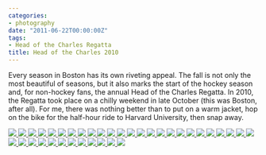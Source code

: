 ```yaml
---
categories:
- photography
date: "2011-06-22T00:00:00Z"
tags:
- Head of the Charles Regatta
title: Head of the Charles 2010
---
```

Every season in Boston has its own riveting appeal.  The fall is not only the most beautiful of seasons, but it also marks the start of the hockey season and, for non-hockey fans, the annual Head of the Charles Regatta.  In 2010, the Regatta took place on a chilly weekend in late October (this was Boston, after all).  For me, there was nothing better than to put on a warm jacket, hop on the bike for the half-hour ride to Harvard University, then snap away.

<!-- Darkbox -->
<div class="darkbox">
<a href="http://yentran.isamonkey.org/gallery/head-of-the-charles-2010/dsc_4636.jpg" data-darkbox="head-of-the-charles-2010">
  <img src="http://yentran.isamonkey.org/gallery/head-of-the-charles-2010/thumbs/dsc_4636.jpg" />
</a>
<a href="http://yentran.isamonkey.org/gallery/head-of-the-charles-2010/dsc_4639.jpg" data-darkbox="head-of-the-charles-2010">
  <img src="http://yentran.isamonkey.org/gallery/head-of-the-charles-2010/thumbs/dsc_4639.jpg" />
</a>
<a href="http://yentran.isamonkey.org/gallery/head-of-the-charles-2010/dsc_4641.jpg" data-darkbox="head-of-the-charles-2010">
  <img src="http://yentran.isamonkey.org/gallery/head-of-the-charles-2010/thumbs/dsc_4641.jpg" />
</a>
<a href="http://yentran.isamonkey.org/gallery/head-of-the-charles-2010/dsc_4646.jpg" data-darkbox="head-of-the-charles-2010">
  <img src="http://yentran.isamonkey.org/gallery/head-of-the-charles-2010/thumbs/dsc_4646.jpg" />
</a>
<a href="http://yentran.isamonkey.org/gallery/head-of-the-charles-2010/dsc_4649.jpg" data-darkbox="head-of-the-charles-2010">
  <img src="http://yentran.isamonkey.org/gallery/head-of-the-charles-2010/thumbs/dsc_4649.jpg" />
</a>
<a href="http://yentran.isamonkey.org/gallery/head-of-the-charles-2010/dsc_4658.jpg" data-darkbox="head-of-the-charles-2010">
  <img src="http://yentran.isamonkey.org/gallery/head-of-the-charles-2010/thumbs/dsc_4658.jpg" />
</a>
<a href="http://yentran.isamonkey.org/gallery/head-of-the-charles-2010/dsc_4679.jpg" data-darkbox="head-of-the-charles-2010">
  <img src="http://yentran.isamonkey.org/gallery/head-of-the-charles-2010/thumbs/dsc_4679.jpg" />
</a>
<a href="http://yentran.isamonkey.org/gallery/head-of-the-charles-2010/dsc_4687.jpg" data-darkbox="head-of-the-charles-2010">
  <img src="http://yentran.isamonkey.org/gallery/head-of-the-charles-2010/thumbs/dsc_4687.jpg" />
</a>
<a href="http://yentran.isamonkey.org/gallery/head-of-the-charles-2010/dsc_4717.jpg" data-darkbox="head-of-the-charles-2010">
  <img src="http://yentran.isamonkey.org/gallery/head-of-the-charles-2010/thumbs/dsc_4717.jpg" />
</a>
<a href="http://yentran.isamonkey.org/gallery/head-of-the-charles-2010/dsc_4738.jpg" data-darkbox="head-of-the-charles-2010">
  <img src="http://yentran.isamonkey.org/gallery/head-of-the-charles-2010/thumbs/dsc_4738.jpg" />
</a>
<a href="http://yentran.isamonkey.org/gallery/head-of-the-charles-2010/dsc_4750.jpg" data-darkbox="head-of-the-charles-2010">
  <img src="http://yentran.isamonkey.org/gallery/head-of-the-charles-2010/thumbs/dsc_4750.jpg" />
</a>
<a href="http://yentran.isamonkey.org/gallery/head-of-the-charles-2010/dsc_4795.jpg" data-darkbox="head-of-the-charles-2010">
  <img src="http://yentran.isamonkey.org/gallery/head-of-the-charles-2010/thumbs/dsc_4795.jpg" />
</a>
<a href="http://yentran.isamonkey.org/gallery/head-of-the-charles-2010/dsc_4801.jpg" data-darkbox="head-of-the-charles-2010">
  <img src="http://yentran.isamonkey.org/gallery/head-of-the-charles-2010/thumbs/dsc_4801.jpg" />
</a>
<a href="http://yentran.isamonkey.org/gallery/head-of-the-charles-2010/dsc_4804.jpg" data-darkbox="head-of-the-charles-2010">
  <img src="http://yentran.isamonkey.org/gallery/head-of-the-charles-2010/thumbs/dsc_4804.jpg" />
</a>
<a href="http://yentran.isamonkey.org/gallery/head-of-the-charles-2010/dsc_4816.jpg" data-darkbox="head-of-the-charles-2010">
  <img src="http://yentran.isamonkey.org/gallery/head-of-the-charles-2010/thumbs/dsc_4816.jpg" />
</a>
<a href="http://yentran.isamonkey.org/gallery/head-of-the-charles-2010/dsc_4817.jpg" data-darkbox="head-of-the-charles-2010">
  <img src="http://yentran.isamonkey.org/gallery/head-of-the-charles-2010/thumbs/dsc_4817.jpg" />
</a>
<a href="http://yentran.isamonkey.org/gallery/head-of-the-charles-2010/dsc_4826.jpg" data-darkbox="head-of-the-charles-2010">
  <img src="http://yentran.isamonkey.org/gallery/head-of-the-charles-2010/thumbs/dsc_4826.jpg" />
</a>
<a href="http://yentran.isamonkey.org/gallery/head-of-the-charles-2010/dsc_4836.jpg" data-darkbox="head-of-the-charles-2010">
  <img src="http://yentran.isamonkey.org/gallery/head-of-the-charles-2010/thumbs/dsc_4836.jpg" />
</a>
<a href="http://yentran.isamonkey.org/gallery/head-of-the-charles-2010/dsc_4840.jpg" data-darkbox="head-of-the-charles-2010">
  <img src="http://yentran.isamonkey.org/gallery/head-of-the-charles-2010/thumbs/dsc_4840.jpg" />
</a>
<a href="http://yentran.isamonkey.org/gallery/head-of-the-charles-2010/dsc_4843.jpg" data-darkbox="head-of-the-charles-2010">
  <img src="http://yentran.isamonkey.org/gallery/head-of-the-charles-2010/thumbs/dsc_4843.jpg" />
</a>
<a href="http://yentran.isamonkey.org/gallery/head-of-the-charles-2010/dsc_4849.jpg" data-darkbox="head-of-the-charles-2010">
  <img src="http://yentran.isamonkey.org/gallery/head-of-the-charles-2010/thumbs/dsc_4849.jpg" />
</a>
<a href="http://yentran.isamonkey.org/gallery/head-of-the-charles-2010/dsc_4852.jpg" data-darkbox="head-of-the-charles-2010">
  <img src="http://yentran.isamonkey.org/gallery/head-of-the-charles-2010/thumbs/dsc_4852.jpg" />
</a>
<a href="http://yentran.isamonkey.org/gallery/head-of-the-charles-2010/dsc_4858.jpg" data-darkbox="head-of-the-charles-2010">
  <img src="http://yentran.isamonkey.org/gallery/head-of-the-charles-2010/thumbs/dsc_4858.jpg" />
</a>
<a href="http://yentran.isamonkey.org/gallery/head-of-the-charles-2010/dsc_4860.jpg" data-darkbox="head-of-the-charles-2010">
  <img src="http://yentran.isamonkey.org/gallery/head-of-the-charles-2010/thumbs/dsc_4860.jpg" />
</a>
<a href="http://yentran.isamonkey.org/gallery/head-of-the-charles-2010/dsc_4865.jpg" data-darkbox="head-of-the-charles-2010">
  <img src="http://yentran.isamonkey.org/gallery/head-of-the-charles-2010/thumbs/dsc_4865.jpg" />
</a>
<a href="http://yentran.isamonkey.org/gallery/head-of-the-charles-2010/dsc_4866.jpg" data-darkbox="head-of-the-charles-2010">
  <img src="http://yentran.isamonkey.org/gallery/head-of-the-charles-2010/thumbs/dsc_4866.jpg" />
</a>
<a href="http://yentran.isamonkey.org/gallery/head-of-the-charles-2010/dsc_4889.jpg" data-darkbox="head-of-the-charles-2010">
  <img src="http://yentran.isamonkey.org/gallery/head-of-the-charles-2010/thumbs/dsc_4889.jpg" />
</a>
<a href="http://yentran.isamonkey.org/gallery/head-of-the-charles-2010/dsc_4901.jpg" data-darkbox="head-of-the-charles-2010">
  <img src="http://yentran.isamonkey.org/gallery/head-of-the-charles-2010/thumbs/dsc_4901.jpg" />
</a>
<a href="http://yentran.isamonkey.org/gallery/head-of-the-charles-2010/dsc_4917.jpg" data-darkbox="head-of-the-charles-2010">
  <img src="http://yentran.isamonkey.org/gallery/head-of-the-charles-2010/thumbs/dsc_4917.jpg" />
</a>
<a href="http://yentran.isamonkey.org/gallery/head-of-the-charles-2010/dsc_4924.jpg" data-darkbox="head-of-the-charles-2010">
  <img src="http://yentran.isamonkey.org/gallery/head-of-the-charles-2010/thumbs/dsc_4924.jpg" />
</a>
<a href="http://yentran.isamonkey.org/gallery/head-of-the-charles-2010/dsc_4951.jpg" data-darkbox="head-of-the-charles-2010">
  <img src="http://yentran.isamonkey.org/gallery/head-of-the-charles-2010/thumbs/dsc_4951.jpg" />
</a>
<a href="http://yentran.isamonkey.org/gallery/head-of-the-charles-2010/dsc_4954.jpg" data-darkbox="head-of-the-charles-2010">
  <img src="http://yentran.isamonkey.org/gallery/head-of-the-charles-2010/thumbs/dsc_4954.jpg" />
</a>
<a href="http://yentran.isamonkey.org/gallery/head-of-the-charles-2010/dsc_4973.jpg" data-darkbox="head-of-the-charles-2010">
  <img src="http://yentran.isamonkey.org/gallery/head-of-the-charles-2010/thumbs/dsc_4973.jpg" />
</a>
<a href="http://yentran.isamonkey.org/gallery/head-of-the-charles-2010/dsc_4991.jpg" data-darkbox="head-of-the-charles-2010">
  <img src="http://yentran.isamonkey.org/gallery/head-of-the-charles-2010/thumbs/dsc_4991.jpg" />
</a>
<a href="http://yentran.isamonkey.org/gallery/head-of-the-charles-2010/dsc_5015.jpg" data-darkbox="head-of-the-charles-2010">
  <img src="http://yentran.isamonkey.org/gallery/head-of-the-charles-2010/thumbs/dsc_5015.jpg" />
</a>
<a href="http://yentran.isamonkey.org/gallery/head-of-the-charles-2010/dsc_5030.jpg" data-darkbox="head-of-the-charles-2010">
  <img src="http://yentran.isamonkey.org/gallery/head-of-the-charles-2010/thumbs/dsc_5030.jpg" />
</a>
<a href="http://yentran.isamonkey.org/gallery/head-of-the-charles-2010/dsc_5037.jpg" data-darkbox="head-of-the-charles-2010">
  <img src="http://yentran.isamonkey.org/gallery/head-of-the-charles-2010/thumbs/dsc_5037.jpg" />
</a>

</div>
<!-- End darkbox -->